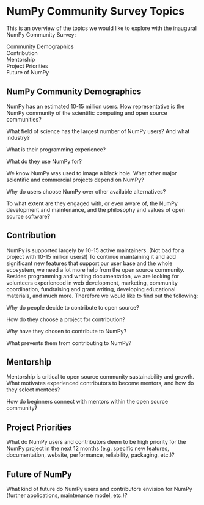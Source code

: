<h1>NumPy Community Survey Topics</h1>


<p>This is an overview of the topics we would like to explore with the inaugural NumPy Community Survey:</p> 

<p>Community Demographics
<br>Contribution
<br>Mentorship
<br>Project Priorities 
<br>Future of NumPy</p>
 
 
<h2>NumPy Community Demographics</h2>
<p>NumPy has an estimated 10-15 million users. 
How representative is the NumPy community of the scientific computing and open source communities?</p>

<p>What field of science has the largest number of NumPy users? And what industry?</p>

<p>What is their programming experience?</p> 

<p>What do they use NumPy for?</p> 

<p>We know NumPy was used to image a black hole. What other major scientific and commercial projects depend on NumPy?</p>

<p>Why do users choose NumPy over other available alternatives?</p> 

<p>To what extent are they engaged with, or even aware of, the NumPy development and maintenance, and the philosophy and 
values of open source software?</p>


<h2>Contribution</h2>
<p>NumPy is supported largely by 10-15 active maintainers. (Not bad for a project with 10-15 million users!) 
To continue maintaining it and add significant new features that support our user base and the whole ecosystem, 
we need a lot more help from the open source community. Besides programming and writing documentation, 
we are looking for volunteers experienced in web development, marketing, community coordination, fundraising and grant writing, 
developing educational materials, and much more. 
Therefore we would like to find out the following:</p> 

<p>Why do people decide to contribute to open source?</p> 

How do they choose a project for contribution?</p>

Why have they chosen to contribute to NumPy?</p> 

What prevents them from contributing to NumPy?</p>
 

<h2>Mentorship</h2> 
Mentorship is critical to open source community sustainability and growth.
What motivates experienced contributors to become mentors, and how do they select mentees?</p>

<p>How do beginners connect with mentors within the open source community?</p> 
 

<h2>Project Priorities</h2>
<p>What do NumPy users and contributors deem to be high priority for the NumPy project in the next 12 months 
(e.g. specific new features, documentation, website, performance, reliability, packaging, etc.)?</p>
 

<h2>Future of NumPy</h2> 
<p>What kind of future do NumPy users and contributors envision for NumPy (further applications, maintenance model, etc.)?</p>

